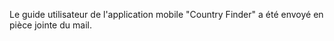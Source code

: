 Le guide utilisateur de l'application mobile "Country Finder" a été envoyé en pièce jointe du mail.
